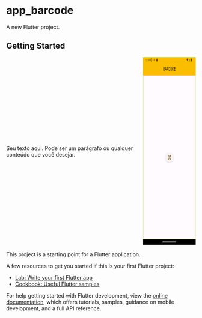 # app_barcode

A new Flutter project.

## Getting Started

 <div style="display: grid; grid-template-columns: 1fr 140px; gap: 20px; align-items: center;">
    <div>
        Seu texto aqui. Pode ser um parágrafo ou qualquer conteúdo que você desejar.
    </div>
    <div style="text-align: right;">
        <img src="templant/Screenshot_1691542766.png" alt="Texto alternativo da imagem" width="250" height="500">
    </div>
</div>



This project is a starting point for a Flutter application.

A few resources to get you started if this is your first Flutter project:

- [Lab: Write your first Flutter app](https://docs.flutter.dev/get-started/codelab)
- [Cookbook: Useful Flutter samples](https://docs.flutter.dev/cookbook)

For help getting started with Flutter development, view the
[online documentation](https://docs.flutter.dev/), which offers tutorials,
samples, guidance on mobile development, and a full API reference.
